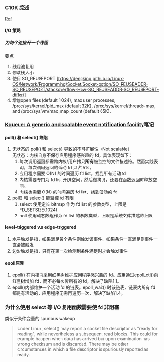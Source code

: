 ### C10K 综述
[Ref](http://www.kegel.com/c10k.html)
#### I/O 策略
##### 为每个连接开一个线程
[要点](https://stackoverflow.com/a/17771219)
1. 线程池复用
2. 修改栈大小
3. 使用 SO_REUSEPORT [https://dengking.github.io/Linux-OS/Network/Programming/Socket/Socket-option/SO_REUSEADDR-SO_REUSEPORT/stackoverflow-How-SO_REUSEADDR-SO_REUSEPORT-differ/]
4. 增加open files (default 1.024), max user processes, /proc/sys/kernel/pid_max (default 32K), /proc/sys/kernel/threads-max, and /proc/sys/vm/max_map_count (default 65K).

##### 

### [Kqueue: A generic and scalable event notification facility](https://people.freebsd.org/~jlemon/papers/kqueue.pdf)笔记
#### poll() 和 select() 缺陷
1. 无状态的 poll() 和 select() 导致的不可扩展性（Not scalable）
    <br>无状态：内核自身不保存应用程序感兴趣的 fd，具体表现如下：
    1. 每次调用返回都需跨内核/用户拷贝**所有**被监控的文件描述符。然而实践表明，每次调用返回的活动 fd 只占 5%。
    2. 应用程序需要 O(N) 的时间遍历 fd list，找到所有活动 fd
    3. 内核需要专门为 fd list 开辟空间，然后做拷贝，还要在函数返回时释放空间。
    4. 内核也需要 O(N) 的时间遍历 fd list，找到活动的 fd
2. poll() 和 select() 能监控 fd 有限
    1. select 使用定长 bitmap 作为 fd list 的参数类型，上限是 FD_SETSIZE(1024)
    2. poll 使用动态数组作为 fd list 的参数类型，上限是系统文件描述的上限
#### level-triggered v.s edge-triggered
1. 水平触发是指，如果满足某个条件则触发该事件，如果条件一直满足则事件一直会被触发
2. 边沿触发是指，只有在第一次检测到条件满足时才会触发事件
#### epoll原理
1. epoll() 在内核内采用红黑树维护应用程序感兴趣的 fd。应用通过epoll_ctl()向红黑树增加 fd，而不必每次传所有的 fd，解决了缺陷1.1。
2. epoll()内部维护一个活动 fd 的链表。epoll_wait() 时该链表，链表内所有 fd 都是有活动的，应用程序无需再遍历一次，解决了缺陷1.4。
### 为什么使用 select 等 I/O 复用函数需要使 fd 非阻塞
类似于条件变量的 spurious wakeup
> Under Linux, select() may report a socket file descriptor as "ready for reading", while nevertheless a subsequent read blocks. This could for example happen when data has arrived but upon examination has wrong checksum and is discarded. There may be other circumstances in which a file descriptor is spuriously reported as ready. 
     
